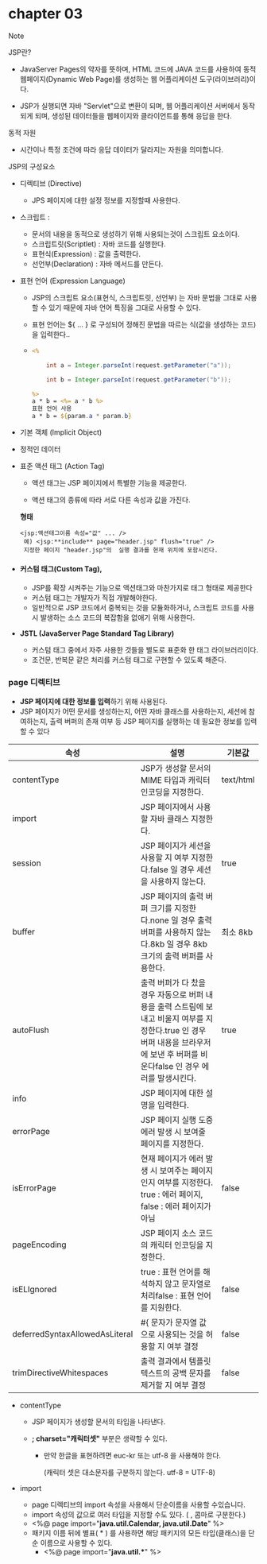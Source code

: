 # chapter 03

> [!NOTE]
>
> JSP란?
>
> - JavaServer Pages의 약자를 뜻하며, HTML 코드에 JAVA 코드를 사용하여 동적 웹페이지(Dynamic Web Page)를 생성하는 웹 어플리케이션 도구(라이브러리)이다.
>
> - JSP가 실행되면 자바 "Servlet"으로 변환이 되며, 웹 어플리케이션 서버에서 동작되게 되며, 생성된 데이터들을 웹페이지와 클라이언트를 통해 응답을 한다.
>
> 동적 자원
>
> - 시간이나 특정 조건에 따라 응답 데이터가 달라지는 자원을 의미합니다.



JSP의 구성요소

- 디렉티브 (Directive)

  - JPS 페이지에 대한 설정 정보를 지정할때 사용한다.

- 스크립트 : 

  - 문서의 내용을 동적으로 생성하기 위해 사용되는것이 스크립트 요소이다.
  - 스크립트릿(Scriptlet) : 자바 코드를 실행한다.
  - 표현식(Expression) : 값을 출력한다.
  - 선언부(Declaration) : 자바 메서드를 만든다.

- 표현 언어 (Expression Language)

  - JSP의 스크립트 요소(표현식, 스크립트릿, 선언부) 는 자바 문법을 그대로 사용할 수 있기 때문에 자바 언어 특징을 그대로 사용할 수 있다.

  - 표현 언어는 ${ ... } 로 구성되어 정해진 문법을 따르는 식(값을 생성하는 코드)을 입력한다..

  - ``` jsp
    <%
    
        int a = Integer.parseInt(request.getParameter("a"));
    
        int b = Integer.parseInt(request.getParameter("b"));
    
    %>
    a * b = <%= a * b %>
    표현 언어 사용
    a * b = ${param.a * param.b}
    ```

- 기본 객체 (Implicit Object)

- 정적인 데이터

- 표준 액션 태그 (Action Tag)

  - 액션 태그는 JSP 페이지에서 특별한 기능을 제공한다.

  - 액션 태그의 종류에 따라 서로 다른 속성과 값을 가진다.

   **형태** 

  ```
  <jsp:액션태그이름 속성="값" ... />
   예) <jsp:**include** page="header.jsp" flush="true" />
   지정한 페이지 "header.jsp"의  실행 결과를 현재 위치에 포함시킨다.
  ```

- #### 커스텀 태그(Custom Tag), 

  - JSP를 확장 시켜주는 기능으로 액션태그와 마찬가지로 태그 형태로 제공한다
  - 커스텀 태그는 개발자가 직접 개발해야한다.
  - 일반적으로 JSP 코드에서 중복되는 것을 모듈화하거나, 스크립트 코드를 사용 시 발생하는 소스 코드의 복잡함을 없애기 위해 사용한다.

- **JSTL (JavaServer Page Standard Tag Library)**

  - 커스텀 태그 중에서 자주 사용한 것들을 별도로 표준화 한 태그 라이브러리이다.
  - 조건문, 반복문 같은 처리를 커스텀 태그로 구현할 수 있도록 해준다.



### page 디렉티브

- **JSP 페이지에 대한 정보를 입력**하기 위해 사용된다.
- JSP 페이지가 어떤 문서를 생성하는지, 어떤 자바 클래스를 사용하는지, 세션에 참여하는지, 출력 버퍼의 존재 여부 등 JSP 페이지를 실행하는 데 필요한 정보를 입력할 수 있다



| 속성                           | 설명                                                         | 기본값    |
| ------------------------------ | ------------------------------------------------------------ | --------- |
| contentType                    | JSP가 생성할 문서의 MIME 타입과 캐릭터 인코딩을 지정한다.    | text/html |
| import                         | JSP 페이지에서 사용할 자바 클래스 지정한다.                  |           |
| session                        | JSP 페이지가 세션을 사용할 지 여부 지정한다.false 일 경우 세션을 사용하지 않는다. | true      |
| buffer                         | JSP 페이지의 출력 버퍼 크기를 지정한다.none 일 경우 출력 버퍼를 사용하지 않는다.8kb 일 경우 8kb 크기의 출력 버퍼를 사용한다. | 최소 8kb  |
| autoFlush                      | 출력 버퍼가 다 찼을 경우 자동으로 버퍼 내용을 출력 스트림에 보내고 비울지 여부를 지정한다.true 인 경우 버퍼 내용을 브라우저에 보낸 후 버퍼를 비운다false 인 경우 에러를 발생시킨다. | true      |
| info                           | JSP 페이지에 대한 설명을 입력한다.                           |           |
| errorPage                      | JSP 페이지 실행 도중 에러 발생 시 보여줄 페이지를 지정한다.  |           |
| isErrorPage                    | 현재 페이지가 에러 발생 시 보여주는 페이지 인지 여부를 지정한다. true : 에러 페이지, false : 에러 페이지가 아님 | false     |
| pageEncoding                   | JSP 페이지 소스 코드의 캐릭터 인코딩을 지정한다.             |           |
| isELIgnored                    | true : 표현 언어를 해석하지 않고 문자열로 처리false : 표현 언어를 지원한다. | false     |
| deferredSyntaxAllowedAsLiteral | #{ 문자가 문자열 값으로 사용되는 것을 허용할 지 여부 결정    | false     |
| trimDirectiveWhitespaces       | 출력 결과에서 템플릿 텍스트의 공백 문자를 제거할 지 여부 결정 | false     |



- contentType

  - JSP 페이지가 생성할 문서의 타입을 나타낸다.

  - **; charset="캐릭터셋"** 부분은 생략할 수 있다.

    - 만약 한글을 표현하려면 euc-kr 또는 utf-8 을 사용해야 한다.

       (캐릭터 셋은 대소문자를 구분하지 않는다. utf-8 = UTF-8)

- import
  - page 디렉티브의 import 속성을 사용해서 단순이름을 사용할 수있습니다.
  -  import 속성의 값으로 여러 타입을 지정할 수도 있다. ( , 콤마로 구분한다.)
    - <%@ page import="**java.util.Calendar, java.util.Date**" %>
  - 패키지 이름 뒤에 별표( * ) 를 사용하면 해당 패키지의 모든 타입(클래스)을 단순 이름으로 사용할 수 있다.
    - <%@ page import="**java.util.\***" %>





